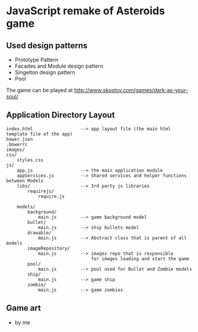 # JavaScript remake of Asteroids game

## Used design patterns
- Prototype Pattern 
- Facades and Module design pattern
- Singelton design pattern
- Pool

The game can be played at http://www.skostov.com/games/dark-as-your-soul/

## Application Directory Layout
	index.html					--> app layout file (the main html template file of the app)
	bower.json
	.bowerrc
	images/				
	css/
		styles.css		
    js/
		app.js					--> the main application module
		appServices.js			--> Shared services and helper functions between Models
		libs/					--> 3rd party js libraries
			requirejs/
				require.js
		
		models/
			background/
				main.js			--> game background model
			bullet/
				main.js			--> ship bullets model
			drawable/
				main.js			--> Abstract class that is parent of all models
			imageRepository/
				main.js			--> images repo that is responsible 
									for images loading and start the game
			pool/
				main.js			--> pool used for Bullet and Zombie models
			ship/
				main.js			--> game ship
			zombie/
				main.js			--> game zombies
		
## Game art
- by me